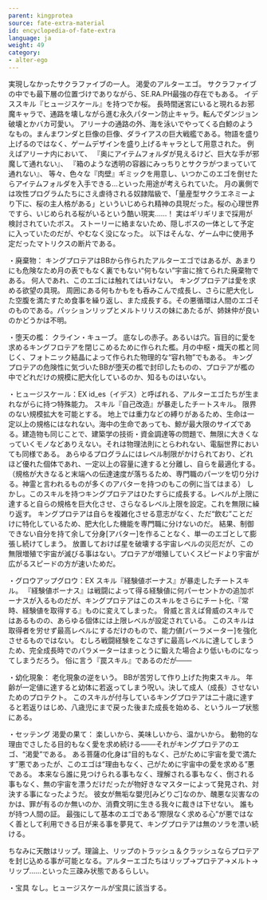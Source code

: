 ```yaml
---
parent: kingprotea
source: fate-extra-material
id: encyclopedia-of-fate-extra
language: ja
weight: 49
category:
- alter-ego
---
```


実現しなかったサクラファイブの一人。
渇愛のアルターエゴ。
サクラファイブの中でも最下層の位置づけでありながら、SE.RA.PH最強の存在でもある。
イデススキル『ヒュージスケール』を持つでか桜。
長時間迷宮にいると現れるお邪魔キャラで、通路を壊しながら進む永久パターン防止キャラ。転んでダンジョン破壊とかバカ可愛い。
アリーナの通路の外、海を泳いでやってくる白鯨のようなもの。まんまワンダと巨像の巨像、ダライアスの巨大戦艦である。物語を盛り上げるのではなく、ゲームデザインを盛り上げるキャラとして用意された。
例えばアリーナ内において、
『奥にアイテムフォルダが見えるけど、巨大な手が邪魔して通れない』、
『箱のような透明の容器にみっちりとサクラがつまっていて通れない』、
等々、色々な『肉壁』ギミックを用意し、いつかこのエゴを倒せたらアイテムフォルダを入手できる…といった用途が考えられていた。
月の裏側では攻性プログラムたちにさえ虐待される奴隷階級で、「量産型サクラエネミーより下に、桜の主人格がある」といういじめられ精神の具現だった。桜の心理世界ですら、いじめられる桜がいるという酷い現実……！
実はギリギリまで採用が検討されていたボス。
ストーリーに絡まないため、隠しボスの一体として予定に入っていたのだが、やむなく没になった。
以下はそんな、ゲーム中に使用予定だったマトリクスの断片である。

・廃棄物：
キングプロテアはBBから作られたアルターエゴではあるが、あまりにも危険なため月の表でもなく裏でもない“何もない”宇宙に捨てられた廃棄物である。
何人であれ、このエゴには触れてはいけない。
キングプロテアは愛を求める欲望の具現。
周囲にある何もかもをも呑みこんで成長し、さらに肥大化した空腹を満たすため食事を繰り返し、また成長する。その悪循環は人間のエゴそのものである。パッションリップとメルトリリスの妹にあたるが、姉妹仲が良いのかどうかは不明。

・堕天の檻：
クライン・キューブ。
底なしの赤子。あるいは穴。盲目的に愛を求めるキングフロテアを閉じこめるために作られた檻。月の中枢・熾天の檻と同じく、フォトニック結晶によって作られた物理的な“容れ物”でもある。
キングプロテアの危険性に気づいたBBが堕天の檻で封印したものの、プロテアが檻の中でどれだけの規模に肥大化しているのか、知るものはいない。

・ヒュージスケール：EX
id_es（イデス）と呼ばれる、アルターエゴたちが生まれながらに持つ特殊能力。
スキル『自己改造』が暴走したチートスキル。
限界のない規模拡大を可能とする。
地上では重力などの縛りがあるため、生命は一定以上の規格にはなれない。海中の生命であっても、鯨が最大限のサイズである。建造物も同じことで、建築学の技術・資金調達等の問題で、無限に大きくなっていくモノなどありえない。それは物理法則にとらわれない、電脳世界においても同様である。
あらゆるプログラムにはレベル制限がかけられており、どれほど優れた個体であれ、一定以上の容量に達すると分離し、自らを最適化する。
（規格が大きなると末端への伝達速度が落ちるため、専門職のパーツを切り分ける。神霊と言われるものが多くのアバターを持つのもこの例に当てはまる）
しかし。このスキルを持つキングプロテアはひたすらに成長する。レベルが上限に達すると自らの規格を巨大化させ、さらなるレベル上限を設定。これを無限に繰り返す。
キングプロテアは自らを複雑化させる意志がなく、ただ“飲む”ことだけに特化しているため、肥大化した機能を専門職に分けないのだ。
結果、制御できない自分を持て余して分身[アバター]を作ることなく、単一のエゴとして膨張し続けてしまう。
放置しておけば星を破壊する宇宙レベルの災厄だが、この無限増殖で宇宙が滅びる事はない。プロテアが増殖していくスピードより宇宙が広がるスピードの方が速いためだ。

・グロウアップグロウ：EX
スキル『経験値ボーナス』が暴走したチートスキル。
『経験値ボーナス』は戦闘によって得る経験値に何パーセントかの追加ボーナスが入るものだが、キングプロテアはこのスキルをさらにチー卜化、『常時、経験値を取得する』ものに変えてしまった。
脅威と言えば脅威のスキルではあるものの、あらゆる個体には上限レベルが設定されている。
このスキルは取得者を労せず最高レベルにするだけのもので、能力値[バーラメーター]を強化させるものではない。
むしろ戦闘経験をこなさずに最高レベルに達してしまうため、完全成長時でのパラメーターはまっとうに鍛えた場合より低いものになってしまうだろう。
俗に言う『罠スキル』であるのだが───

・幼化現象：
老化現象の逆をいう。
BBが苦労して作り上げた拘束スキル。
年齢が一定値に達すると幼体に若返ってしまう呪い。決して成人（成長）させないためのプロテクト。
このスキルが付与しているキングプロテアは二十歳に達すると若返りはじめ、八歳児にまで戻った後また成長を始める、というループ状態にある。

・セッテング
渇愛の果て：
楽しいから、美味しいから、温かいから。
動物的な理由でさしたる目的もなく愛を求め続ける───それがキングプロテアのエゴ、“渇愛”である。
ある菩薩の化身は“目的もなく、己がために宇宙を愛で満たす”悪であったが、このエゴは“理由もなく、己がために宇宙中の愛を求める”悪である。
本来なら誰に見つけられる事もなく、理解される事もなく、倒される事もなく、無の宇宙を漂うだけだったが物好きなマスターによって発見され、対決する事になったようだ。
彼女が無垢な嬰児[みどりご]なのか、醜悪な災害なのかは、罪が有るのか無いのか、消費文明に生きる我々に裁きは下せない。
誰もが持つ人間の証。
最強にして基本のエゴである“際限なく求める心”が悪ではなく善として利用できる日が来る事を夢見て、キングプロテアは無のソラを漂い続ける。

ちなみに天敵はリップ。理論上、リップのトラッシュ＆クラッシュならプロテアを封じ込める事が可能となる。アルターエゴたちはリップ→プロテア→メルト→リップ……といった三疎み状態であるらしい。

・宝具
なし。ヒュージスケールが宝具に該当する。
